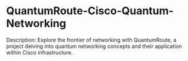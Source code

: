 # QuantumRoute-Cisco-Quantum-Networking
Description: Explore the frontier of networking with QuantumRoute, a project delving into quantum networking concepts and their application within Cisco infrastructure.
